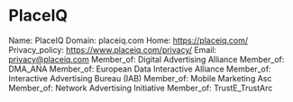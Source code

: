 
# PlaceIQ

Name: PlaceIQ
Domain: placeiq.com
Home: https://placeiq.com/
Privacy_policy: https://www.placeiq.com/privacy/
Email: privacy@placeiq.com
Member_of: Digital Advertising Alliance
Member_of: DMA_ANA
Member_of: European Data Interactive Alliance
Member_of: Interactive Advertising Bureau (IAB)
Member_of: Mobile Marketing Asc
Member_of: Network Advertising Initiative
Member_of: TrustE_TrustArc
